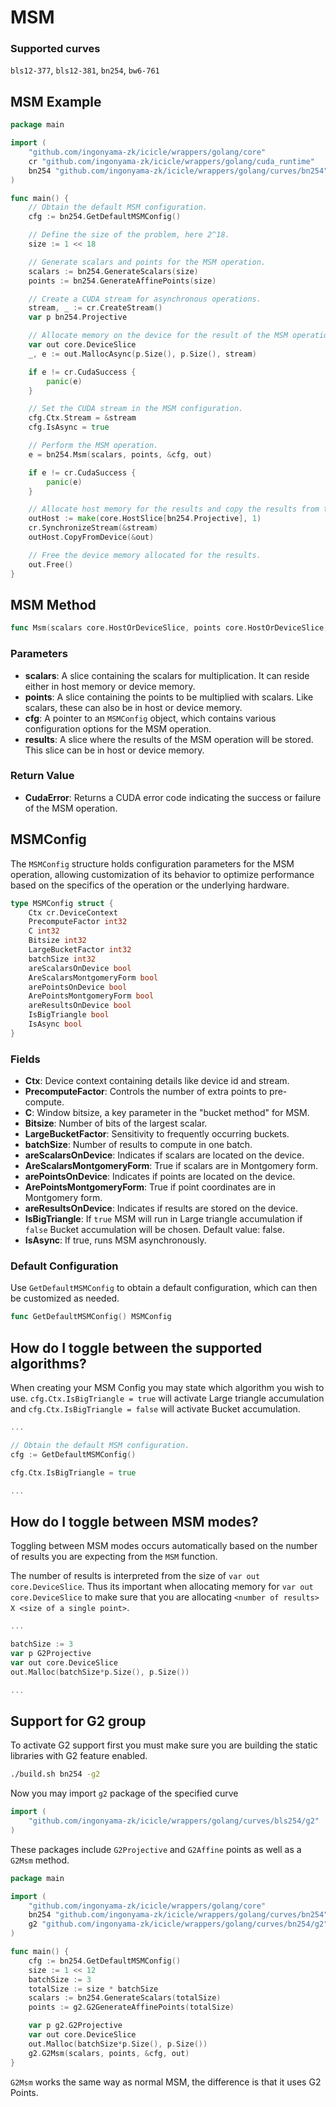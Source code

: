 # MSM


### Supported curves

`bls12-377`, `bls12-381`, `bn254`, `bw6-761`

## MSM Example

```go
package main

import (
	"github.com/ingonyama-zk/icicle/wrappers/golang/core"
	cr "github.com/ingonyama-zk/icicle/wrappers/golang/cuda_runtime"
	bn254 "github.com/ingonyama-zk/icicle/wrappers/golang/curves/bn254"
)

func main() {
	// Obtain the default MSM configuration.
	cfg := bn254.GetDefaultMSMConfig()

	// Define the size of the problem, here 2^18.
	size := 1 << 18

	// Generate scalars and points for the MSM operation.
	scalars := bn254.GenerateScalars(size)
	points := bn254.GenerateAffinePoints(size)

	// Create a CUDA stream for asynchronous operations.
	stream, _ := cr.CreateStream()
	var p bn254.Projective

	// Allocate memory on the device for the result of the MSM operation.
	var out core.DeviceSlice
	_, e := out.MallocAsync(p.Size(), p.Size(), stream)

	if e != cr.CudaSuccess {
		panic(e)
	}

	// Set the CUDA stream in the MSM configuration.
	cfg.Ctx.Stream = &stream
	cfg.IsAsync = true

	// Perform the MSM operation.
	e = bn254.Msm(scalars, points, &cfg, out)

	if e != cr.CudaSuccess {
		panic(e)
	}

	// Allocate host memory for the results and copy the results from the device.
	outHost := make(core.HostSlice[bn254.Projective], 1)
	cr.SynchronizeStream(&stream)
	outHost.CopyFromDevice(&out)

	// Free the device memory allocated for the results.
	out.Free()
}

```

## MSM Method

```go
func Msm(scalars core.HostOrDeviceSlice, points core.HostOrDeviceSlice, cfg *core.MSMConfig, results core.HostOrDeviceSlice) cr.CudaError
```

### Parameters

- **scalars**: A slice containing the scalars for multiplication. It can reside either in host memory or device memory.
- **points**: A slice containing the points to be multiplied with scalars. Like scalars, these can also be in host or device memory.
- **cfg**: A pointer to an `MSMConfig` object, which contains various configuration options for the MSM operation.
- **results**: A slice where the results of the MSM operation will be stored. This slice can be in host or device memory.

### Return Value

- **CudaError**: Returns a CUDA error code indicating the success or failure of the MSM operation.

## MSMConfig

The `MSMConfig` structure holds configuration parameters for the MSM operation, allowing customization of its behavior to optimize performance based on the specifics of the operation or the underlying hardware.

```go
type MSMConfig struct {
    Ctx cr.DeviceContext
    PrecomputeFactor int32
    C int32
    Bitsize int32
    LargeBucketFactor int32
    batchSize int32
    areScalarsOnDevice bool
    AreScalarsMontgomeryForm bool
    arePointsOnDevice bool
    ArePointsMontgomeryForm bool
    areResultsOnDevice bool
    IsBigTriangle bool
    IsAsync bool
}
```

### Fields

- **Ctx**: Device context containing details like device id and stream.
- **PrecomputeFactor**: Controls the number of extra points to pre-compute.
- **C**: Window bitsize, a key parameter in the "bucket method" for MSM.
- **Bitsize**: Number of bits of the largest scalar.
- **LargeBucketFactor**: Sensitivity to frequently occurring buckets.
- **batchSize**: Number of results to compute in one batch.
- **areScalarsOnDevice**: Indicates if scalars are located on the device.
- **AreScalarsMontgomeryForm**: True if scalars are in Montgomery form.
- **arePointsOnDevice**: Indicates if points are located on the device.
- **ArePointsMontgomeryForm**: True if point coordinates are in Montgomery form.
- **areResultsOnDevice**: Indicates if results are stored on the device.
- **IsBigTriangle**: If `true` MSM will run in Large triangle accumulation if `false` Bucket accumulation will be chosen. Default value: false.
- **IsAsync**: If true, runs MSM asynchronously.

### Default Configuration

Use `GetDefaultMSMConfig` to obtain a default configuration, which can then be customized as needed.

```go
func GetDefaultMSMConfig() MSMConfig
```


## How do I toggle between the supported algorithms?

When creating your MSM Config you may state which algorithm you wish to use. `cfg.Ctx.IsBigTriangle = true` will activate Large triangle accumulation and `cfg.Ctx.IsBigTriangle = false` will activate Bucket accumulation.

```go
...

// Obtain the default MSM configuration.
cfg := GetDefaultMSMConfig()

cfg.Ctx.IsBigTriangle = true

...
```

## How do I toggle between MSM modes?

Toggling between MSM modes occurs automatically based on the number of results you are expecting from the `MSM` function.

The number of results is interpreted from the size of `var out core.DeviceSlice`. Thus its important when allocating memory for `var out core.DeviceSlice` to make sure that you are allocating `<number of results> X <size of a single point>`.

```go
... 

batchSize := 3
var p G2Projective
var out core.DeviceSlice
out.Malloc(batchSize*p.Size(), p.Size())

...
```

## Support for G2 group

To activate G2 support first you must make sure you are building the static libraries with G2 feature enabled.

```bash
./build.sh bn254 -g2
```

Now you may import `g2` package of the specified curve

```go
import (
    "github.com/ingonyama-zk/icicle/wrappers/golang/curves/bls254/g2"
)
```

These packages include `G2Projective` and `G2Affine` points as well as a `G2Msm` method.

```go
package main

import (
	"github.com/ingonyama-zk/icicle/wrappers/golang/core"
	bn254 "github.com/ingonyama-zk/icicle/wrappers/golang/curves/bn254"
	g2 "github.com/ingonyama-zk/icicle/wrappers/golang/curves/bn254/g2"
)

func main() {
	cfg := bn254.GetDefaultMSMConfig()
	size := 1 << 12
	batchSize := 3
	totalSize := size * batchSize
	scalars := bn254.GenerateScalars(totalSize)
	points := g2.G2GenerateAffinePoints(totalSize)

	var p g2.G2Projective
	var out core.DeviceSlice
	out.Malloc(batchSize*p.Size(), p.Size())
	g2.G2Msm(scalars, points, &cfg, out)
}

```

`G2Msm` works the same way as normal MSM, the difference is that it uses G2 Points.
